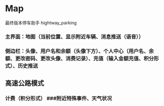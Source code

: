 # Map
最终版本停车助手
hightway_parking
###  主界面：地图（当前位置、显示附近车辆、消息推送（语音））
###  侧边栏：头像、用户名和余额（头像下方）、个人中心（用户名、余额、更改密码、更改头像、消费记录）、充值（输入金额充值、积分形式）、历史推送
##   高速公路模式
###  计费（积分形式） ###附近特殊事件、天气状况
